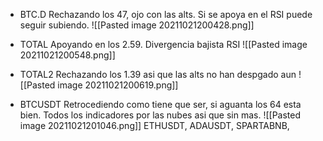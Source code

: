 * BTC.D
Rechazando los 47, ojo con las alts.
Si se apoya en el RSI puede seguir subiendo.
![[Pasted image 20211021200428.png]]

* TOTAL
Apoyando en los 2.59.
Divergencia bajista RSI
![[Pasted image 20211021200548.png]]


* TOTAL2
Rechazando los 1.39 asi que las alts no han despgado aun
![[Pasted image 20211021200619.png]]

* BTCUSDT
Retrocediendo como tiene que ser, si aguanta los 64 esta bien.
Todos los indicadores por las nubes asi que sin mas.
![[Pasted image 20211021201046.png]]
ETHUSDT,
ADAUSDT,
SPARTABNB,